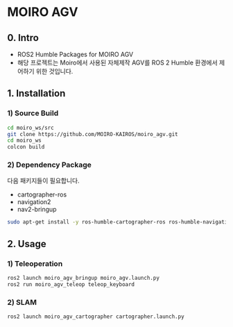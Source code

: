# MOIRO AGV
## 0. Intro
- ROS2 Humble Packages for MOIRO AGV
- 해당 프로젝트는 Moiro에서 사용된 자체제작 AGV를 ROS 2 Humble 환경에서 제어하기 위한 것입니다.

## 1. Installation
### 1) Source Build
```sh
cd moiro_ws/src
git clone https://github.com/MOIRO-KAIROS/moiro_agv.git
cd moiro_ws
colcon build
```
### 2) Dependency Package
다음 패키지들이 필요합니다.
- cartographer-ros
- navigation2
- nav2-bringup
```sh
sudo apt-get install -y ros-humble-cartographer-ros ros-humble-navigation2 ros-humble-nav2-bringup
```
## 2. Usage
### 1) Teleoperation

```sh
ros2 launch moiro_agv_bringup moiro_agv.launch.py
ros2 run moiro_agv_teleop teleop_keyboard 
```
### 2) SLAM

```sh
ros2 launch moiro_agv_cartographer cartographer.launch.py
```
